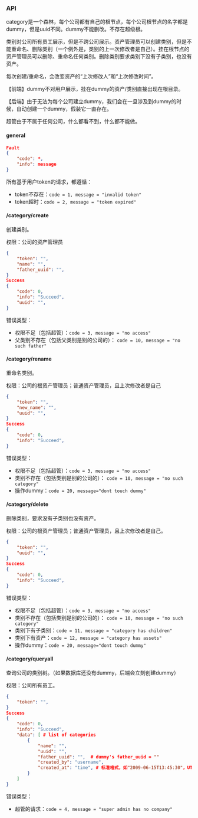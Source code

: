 ### API

category是一个森林，每个公司都有自己的根节点，每个公司根节点的名字都是dummy，但是uuid不同。dummy不能删改。不存在超级根。

类别对公司所有员工展示，但是不跨公司展示。资产管理员可以创建类别，但是不能重命名、删除类别（一个例外是，类别的上一次修改者是自己）。挂在根节点的资产管理员可以删除、重命名任何类别。删除类别要求类别下没有子类别，也没有资产。

每次创建/重命名，会改变资产的“上次修改人”和“上次修改时间”。

【前端】dummy不对用户展示，挂在dummy的资产/类别直接出现在根目录。

【后端】由于无法为每个公司建立dummy，我们会在一旦涉及到dummy的时候，自动创建一个dummy，假装它一直存在。

超管由于不属于任何公司，什么都看不到，什么都不能做。

#### general

```json
Fault
{
	"code": *,
	"info": message
}
```

所有基于用户token的请求，都遵循：

* token不存在：`code = 1, message = "invalid token"`
* token超时：`code = 2, message = "token expired"`


#### /category/create

创建类别。

权限：公司的资产管理员

```json
{
	"token": "",
    "name": "",
    "father_uuid": "",
}
Success
{
	"code": 0,
	"info": "Succeed",
    "uuid": "",
}
```

错误类型：

* 权限不足（包括超管）：`code = 3, message = "no access"`
* 父类别不存在（包括父类别是别的公司的）： `code = 10, message = "no such father"`

#### /category/rename

重命名类别。

权限：公司的根资产管理员；普通资产管理员，且上次修改者是自己

```json
{
	"token": "",
    "new_name": "",
    "uuid": "",
}
Success
{
	"code": 0,
	"info": "Succeed",
}
```

错误类型：

* 权限不足（包括超管）：`code = 3, message = "no access"`
* 类别不存在（包括类别是别的公司的）： `code = 10, message = "no such category"`
* 操作dummy：`code = 20, message="dont touch dummy"`

#### /category/delete

删除类别，要求没有子类别也没有资产。

权限：公司的根资产管理员；普通资产管理员，且上次修改者是自己。

```json
{
	"token": "",
    "uuid": "",
}
Success
{
	"code": 0,
	"info": "Succeed",
}
```

错误类型：

* 权限不足（包括超管）：`code = 3, message = "no access"`
* 类别不存在（包括类别是别的公司的）： `code = 10, message = "no such category"`
* 类别下有子类别：`code = 11, message = "category has children"`
* 类别下有资产：`code = 12, message = "category has assets"`
* 操作dummy：`code = 20, message="dont touch dummy"`

#### /category/queryall

查询公司的类别树。（如果数据库还没有dummy，后端会立刻创建dummy）

权限：公司所有员工。

```json
{
	"token": "",
}
Success
{
	"code": 0,
	"info": "Succeed",
    "data": [ # list of categories
        {
            "name": "",
            "uuid": "",
            "father_uuid": "",  # dummy's father_uuid = ""
            "created_by": "username",
            "created_at": "time", # 标准格式，如"2009-06-15T13:45:30"，UTC时区
        }
    ]
}
```

错误类型：

* 超管的请求：`code = 4, message = "super admin has no company"`


